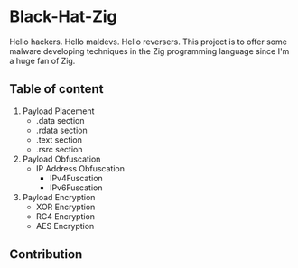 # Black-Hat-Zig

Hello hackers. Hello maldevs. Hello reversers.
This project is to offer some malware developing techniques in the Zig programming language since I'm a huge fan of Zig.

## Table of content

1. Payload Placement
    - .data section
    - .rdata section
    - .text section
    - .rsrc section
2. Payload Obfuscation
    - IP Address Obfuscation
        - IPv4Fuscation
        - IPv6Fuscation
3. Payload Encryption
    - XOR Encryption
    - RC4 Encryption
    - AES Encryption

## Contribution

